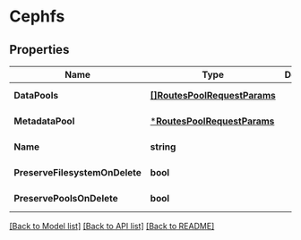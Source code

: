 # Cephfs

## Properties
Name | Type | Description | Notes
------------ | ------------- | ------------- | -------------
**DataPools** | [**[]RoutesPoolRequestParams**](routes.PoolRequestParams.md) |  | [default to null]
**MetadataPool** | [***RoutesPoolRequestParams**](routes.PoolRequestParams.md) |  | [default to null]
**Name** | **string** |  | [default to null]
**PreserveFilesystemOnDelete** | **bool** |  | [default to null]
**PreservePoolsOnDelete** | **bool** |  | [default to null]

[[Back to Model list]](../README.md#documentation-for-models) [[Back to API list]](../README.md#documentation-for-api-endpoints) [[Back to README]](../README.md)


